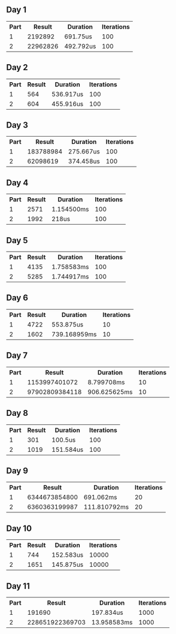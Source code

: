 ## Day 1
<table>
<tr><th>Part</th><th>Result</th><th>Duration</th><th>Iterations</th></tr>
<tr><td>1</td><td>2192892</td><td>691.75us</td><td>100</td></tr>
<tr><td>2</td><td>22962826</td><td>492.792us</td><td>100</td></tr>
</table>


## Day 2
<table>
<tr><th>Part</th><th>Result</th><th>Duration</th><th>Iterations</th></tr>
<tr><td>1</td><td>564</td><td>536.917us</td><td>100</td></tr>
<tr><td>2</td><td>604</td><td>455.916us</td><td>100</td></tr>
</table>


## Day 3
<table>
<tr><th>Part</th><th>Result</th><th>Duration</th><th>Iterations</th></tr>
<tr><td>1</td><td>183788984</td><td>275.667us</td><td>100</td></tr>
<tr><td>2</td><td>62098619</td><td>374.458us</td><td>100</td></tr>
</table>


## Day 4
<table>
<tr><th>Part</th><th>Result</th><th>Duration</th><th>Iterations</th></tr>
<tr><td>1</td><td>2571</td><td>1.154500ms</td><td>100</td></tr>
<tr><td>2</td><td>1992</td><td>218us</td><td>100</td></tr>
</table>


## Day 5
<table>
<tr><th>Part</th><th>Result</th><th>Duration</th><th>Iterations</th></tr>
<tr><td>1</td><td>4135</td><td>1.758583ms</td><td>100</td></tr>
<tr><td>2</td><td>5285</td><td>1.744917ms</td><td>100</td></tr>
</table>


## Day 6
<table>
<tr><th>Part</th><th>Result</th><th>Duration</th><th>Iterations</th></tr>
<tr><td>1</td><td>4722</td><td>553.875us</td><td>10</td></tr>
<tr><td>2</td><td>1602</td><td>739.168959ms</td><td>10</td></tr>
</table>


## Day 7
<table>
<tr><th>Part</th><th>Result</th><th>Duration</th><th>Iterations</th></tr>
<tr><td>1</td><td>1153997401072</td><td>8.799708ms</td><td>10</td></tr>
<tr><td>2</td><td>97902809384118</td><td>906.625625ms</td><td>10</td></tr>
</table>


## Day 8
<table>
<tr><th>Part</th><th>Result</th><th>Duration</th><th>Iterations</th></tr>
<tr><td>1</td><td>301</td><td>100.5us</td><td>100</td></tr>
<tr><td>2</td><td>1019</td><td>151.584us</td><td>100</td></tr>
</table>


## Day 9
<table>
<tr><th>Part</th><th>Result</th><th>Duration</th><th>Iterations</th></tr>
<tr><td>1</td><td>6344673854800</td><td>691.062ms</td><td>20</td></tr>
<tr><td>2</td><td>6360363199987</td><td>111.810792ms</td><td>20</td></tr>
</table>


## Day 10
<table>
<tr><th>Part</th><th>Result</th><th>Duration</th><th>Iterations</th></tr>
<tr><td>1</td><td>744</td><td>152.583us</td><td>10000</td></tr>
<tr><td>2</td><td>1651</td><td>145.875us</td><td>10000</td></tr>
</table>


## Day 11
<table>
<tr><th>Part</th><th>Result</th><th>Duration</th><th>Iterations</th></tr>
<tr><td>1</td><td>191690</td><td>197.834us</td><td>1000</td></tr>
<tr><td>2</td><td>228651922369703</td><td>13.958583ms</td><td>1000</td></tr>
</table>